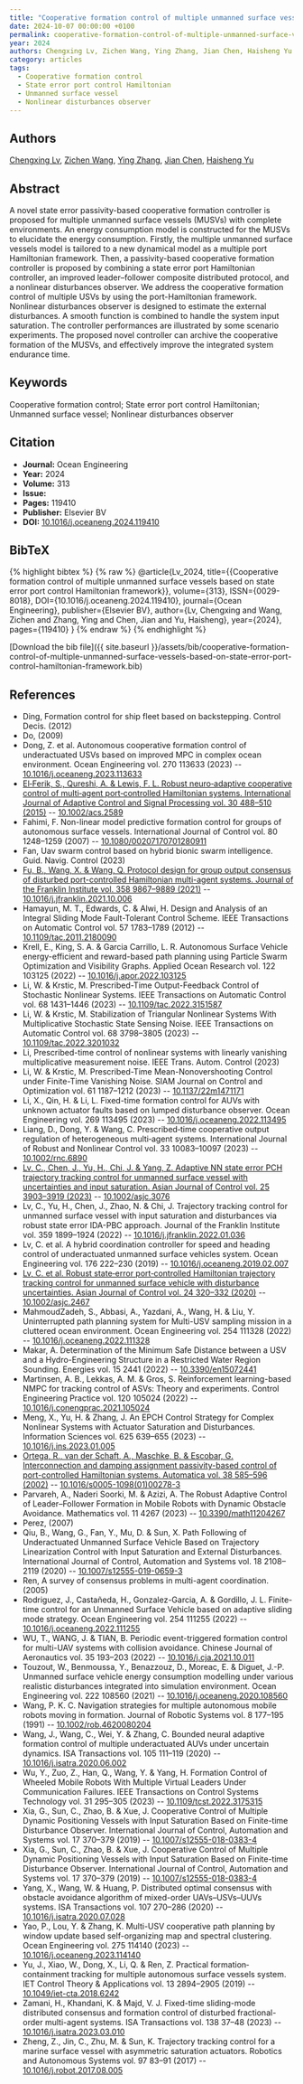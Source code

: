 ```yaml
---
title: "Cooperative formation control of multiple unmanned surface vessels based on state error port control Hamiltonian framework"
date: 2024-10-07 00:00:00 +0100
permalink: cooperative-formation-control-of-multiple-unmanned-surface-vessels-based-on-state-error-port-control-hamiltonian-framework
year: 2024
authors: Chengxing Lv, Zichen Wang, Ying Zhang, Jian Chen, Haisheng Yu
category: articles
tags:
  - Cooperative formation control
  - State error port control Hamiltonian
  - Unmanned surface vessel
  - Nonlinear disturbances observer
---
```

 
## Authors
[Chengxing Lv](authors/chengxing-lv), [Zichen Wang](authors/zichen-wang), [Ying Zhang](authors/ying-zhang), [Jian Chen](authors/jian-chen), [Haisheng Yu](authors/haisheng-yu)
 
## Abstract
A novel state error passivity-based cooperative formation controller is proposed for multiple unmanned surface vessels (MUSVs) with complete environments. An energy consumption model is constructed for the MUSVs to elucidate the energy consumption. Firstly, the multiple unmanned surface vessels model is tailored to a new dynamical model as a multiple port Hamiltonian framework. Then, a passivity-based cooperative formation controller is proposed by combining a state error port Hamiltonian controller, an improved leader–follower composite distributed protocol, and a nonlinear disturbances observer. We address the cooperative formation control of multiple USVs by using the port-Hamiltonian framework. Nonlinear disturbances observer is designed to estimate the external disturbances. A smooth function is combined to handle the system input saturation. The controller performances are illustrated by some scenario experiments. The proposed novel controller can archive the cooperative formation of the MUSVs, and effectively improve the integrated system endurance time.
 
## Keywords
Cooperative formation control; State error port control Hamiltonian; Unmanned surface vessel; Nonlinear disturbances observer
 
## Citation
- **Journal:** Ocean Engineering
- **Year:** 2024
- **Volume:** 313
- **Issue:** 
- **Pages:** 119410
- **Publisher:** Elsevier BV
- **DOI:** [10.1016/j.oceaneng.2024.119410](https://doi.org/10.1016/j.oceaneng.2024.119410)
 
## BibTeX
{% highlight bibtex %}
{% raw %}
@article{Lv_2024,
  title={{Cooperative formation control of multiple unmanned surface vessels based on state error port control Hamiltonian framework}},
  volume={313},
  ISSN={0029-8018},
  DOI={10.1016/j.oceaneng.2024.119410},
  journal={Ocean Engineering},
  publisher={Elsevier BV},
  author={Lv, Chengxing and Wang, Zichen and Zhang, Ying and Chen, Jian and Yu, Haisheng},
  year={2024},
  pages={119410}
}
{% endraw %}
{% endhighlight %}
 
[Download the bib file]({{ site.baseurl }}/assets/bib/cooperative-formation-control-of-multiple-unmanned-surface-vessels-based-on-state-error-port-control-hamiltonian-framework.bib)
 
## References
- Ding, Formation control for ship fleet based on backstepping. Control Decis. (2012)
- Do, (2009)
- Dong, Z. et al. Autonomous cooperative formation control of underactuated USVs based on improved MPC in complex ocean environment. Ocean Engineering vol. 270 113633 (2023) -- [10.1016/j.oceaneng.2023.113633](https://doi.org/10.1016/j.oceaneng.2023.113633)
- [El‐Ferik, S., Qureshi, A. & Lewis, F. L. Robust neuro‐adaptive cooperative control of multi‐agent port‐controlled Hamiltonian systems. International Journal of Adaptive Control and Signal Processing vol. 30 488–510 (2015)](robust-neuro-adaptive-cooperative-control-of-multi-agent-port-controlled-hamiltonian-systems) -- [10.1002/acs.2589](https://doi.org/10.1002/acs.2589)
- Fahimi, F. Non-linear model predictive formation control for groups of autonomous surface vessels. International Journal of Control vol. 80 1248–1259 (2007) -- [10.1080/00207170701280911](https://doi.org/10.1080/00207170701280911)
- Fan, Uav swarm control based on hybrid bionic swarm intelligence. Guid. Navig. Control (2023)
- [Fu, B., Wang, X. & Wang, Q. Protocol design for group output consensus of disturbed port-controlled Hamiltonian multi-agent systems. Journal of the Franklin Institute vol. 358 9867–9889 (2021)](protocol-design-for-group-output-consensus-of-disturbed-port-controlled-hamiltonian-multi-agent-systems) -- [10.1016/j.jfranklin.2021.10.006](https://doi.org/10.1016/j.jfranklin.2021.10.006)
- Hamayun, M. T., Edwards, C. & Alwi, H. Design and Analysis of an Integral Sliding Mode Fault-Tolerant Control Scheme. IEEE Transactions on Automatic Control vol. 57 1783–1789 (2012) -- [10.1109/tac.2011.2180090](https://doi.org/10.1109/tac.2011.2180090)
- Krell, E., King, S. A. & Garcia Carrillo, L. R. Autonomous Surface Vehicle energy-efficient and reward-based path planning using Particle Swarm Optimization and Visibility Graphs. Applied Ocean Research vol. 122 103125 (2022) -- [10.1016/j.apor.2022.103125](https://doi.org/10.1016/j.apor.2022.103125)
- Li, W. & Krstic, M. Prescribed-Time Output-Feedback Control of Stochastic Nonlinear Systems. IEEE Transactions on Automatic Control vol. 68 1431–1446 (2023) -- [10.1109/tac.2022.3151587](https://doi.org/10.1109/tac.2022.3151587)
- Li, W. & Krstic, M. Stabilization of Triangular Nonlinear Systems With Multiplicative Stochastic State Sensing Noise. IEEE Transactions on Automatic Control vol. 68 3798–3805 (2023) -- [10.1109/tac.2022.3201032](https://doi.org/10.1109/tac.2022.3201032)
- Li, Prescribed-time control of nonlinear systems with linearly vanishing multiplicative measurement noise. IEEE Trans. Autom. Control (2023)
- Li, W. & Krstic, M. Prescribed-Time Mean-Nonovershooting Control under Finite-Time Vanishing Noise. SIAM Journal on Control and Optimization vol. 61 1187–1212 (2023) -- [10.1137/22m1471171](https://doi.org/10.1137/22m1471171)
- Li, X., Qin, H. & Li, L. Fixed-time formation control for AUVs with unknown actuator faults based on lumped disturbance observer. Ocean Engineering vol. 269 113495 (2023) -- [10.1016/j.oceaneng.2022.113495](https://doi.org/10.1016/j.oceaneng.2022.113495)
- Liang, D., Dong, Y. & Wang, C. Prescribed‐time cooperative output regulation of heterogeneous multi‐agent systems. International Journal of Robust and Nonlinear Control vol. 33 10083–10097 (2023) -- [10.1002/rnc.6890](https://doi.org/10.1002/rnc.6890)
- [Lv, C., Chen, J., Yu, H., Chi, J. & Yang, Z. Adaptive NN state error PCH trajectory tracking control for unmanned surface vessel with uncertainties and input saturation. Asian Journal of Control vol. 25 3903–3919 (2023)](adaptive-nn-state-error-pch-trajectory-tracking-control-for-unmanned-surface-vessel-with-uncertainties-and-input-saturation) -- [10.1002/asjc.3076](https://doi.org/10.1002/asjc.3076)
- Lv, C., Yu, H., Chen, J., Zhao, N. & Chi, J. Trajectory tracking control for unmanned surface vessel with input saturation and disturbances via robust state error IDA-PBC approach. Journal of the Franklin Institute vol. 359 1899–1924 (2022) -- [10.1016/j.jfranklin.2022.01.036](https://doi.org/10.1016/j.jfranklin.2022.01.036)
- Lv, C. et al. A hybrid coordination controller for speed and heading control of underactuated unmanned surface vehicles system. Ocean Engineering vol. 176 222–230 (2019) -- [10.1016/j.oceaneng.2019.02.007](https://doi.org/10.1016/j.oceaneng.2019.02.007)
- [Lv, C. et al. Robust state‐error port‐controlled Hamiltonian trajectory tracking control for unmanned surface vehicle with disturbance uncertainties. Asian Journal of Control vol. 24 320–332 (2020)](robust-state-error-port-controlled-hamiltonian-trajectory-tracking-control-for-unmanned-surface-vehicle-with-disturbance-uncertainties) -- [10.1002/asjc.2467](https://doi.org/10.1002/asjc.2467)
- MahmoudZadeh, S., Abbasi, A., Yazdani, A., Wang, H. & Liu, Y. Uninterrupted path planning system for Multi-USV sampling mission in a cluttered ocean environment. Ocean Engineering vol. 254 111328 (2022) -- [10.1016/j.oceaneng.2022.111328](https://doi.org/10.1016/j.oceaneng.2022.111328)
- Makar, A. Determination of the Minimum Safe Distance between a USV and a Hydro-Engineering Structure in a Restricted Water Region Sounding. Energies vol. 15 2441 (2022) -- [10.3390/en15072441](https://doi.org/10.3390/en15072441)
- Martinsen, A. B., Lekkas, A. M. & Gros, S. Reinforcement learning-based NMPC for tracking control of ASVs: Theory and experiments. Control Engineering Practice vol. 120 105024 (2022) -- [10.1016/j.conengprac.2021.105024](https://doi.org/10.1016/j.conengprac.2021.105024)
- Meng, X., Yu, H. & Zhang, J. An EPCH Control Strategy for Complex Nonlinear Systems with Actuator Saturation and Disturbances. Information Sciences vol. 625 639–655 (2023) -- [10.1016/j.ins.2023.01.005](https://doi.org/10.1016/j.ins.2023.01.005)
- [Ortega, R., van der Schaft, A., Maschke, B. & Escobar, G. Interconnection and damping assignment passivity-based control of port-controlled Hamiltonian systems. Automatica vol. 38 585–596 (2002)](interconnection-and-damping-assignment-passivity-based-control-of-port-controlled-hamiltonian-systems) -- [10.1016/s0005-1098(01)00278-3](https://doi.org/10.1016/s0005-1098(01)00278-3)
- Parvareh, A., Naderi Soorki, M. & Azizi, A. The Robust Adaptive Control of Leader–Follower Formation in Mobile Robots with Dynamic Obstacle Avoidance. Mathematics vol. 11 4267 (2023) -- [10.3390/math11204267](https://doi.org/10.3390/math11204267)
- Perez, (2007)
- Qiu, B., Wang, G., Fan, Y., Mu, D. & Sun, X. Path Following of Underactuated Unmanned Surface Vehicle Based on Trajectory Linearization Control with Input Saturation and External Disturbances. International Journal of Control, Automation and Systems vol. 18 2108–2119 (2020) -- [10.1007/s12555-019-0659-3](https://doi.org/10.1007/s12555-019-0659-3)
- Ren, A survey of consensus problems in multi-agent coordination. (2005)
- Rodriguez, J., Castañeda, H., Gonzalez-Garcia, A. & Gordillo, J. L. Finite-time control for an Unmanned Surface Vehicle based on adaptive sliding mode strategy. Ocean Engineering vol. 254 111255 (2022) -- [10.1016/j.oceaneng.2022.111255](https://doi.org/10.1016/j.oceaneng.2022.111255)
- WU, T., WANG, J. & TIAN, B. Periodic event-triggered formation control for multi-UAV systems with collision avoidance. Chinese Journal of Aeronautics vol. 35 193–203 (2022) -- [10.1016/j.cja.2021.10.011](https://doi.org/10.1016/j.cja.2021.10.011)
- Touzout, W., Benmoussa, Y., Benazzouz, D., Moreac, E. & Diguet, J.-P. Unmanned surface vehicle energy consumption modelling under various realistic disturbances integrated into simulation environment. Ocean Engineering vol. 222 108560 (2021) -- [10.1016/j.oceaneng.2020.108560](https://doi.org/10.1016/j.oceaneng.2020.108560)
- Wang, P. K. C. Navigation strategies for multiple autonomous mobile robots moving in formation. Journal of Robotic Systems vol. 8 177–195 (1991) -- [10.1002/rob.4620080204](https://doi.org/10.1002/rob.4620080204)
- Wang, J., Wang, C., Wei, Y. & Zhang, C. Bounded neural adaptive formation control of multiple underactuated AUVs under uncertain dynamics. ISA Transactions vol. 105 111–119 (2020) -- [10.1016/j.isatra.2020.06.002](https://doi.org/10.1016/j.isatra.2020.06.002)
- Wu, Y., Zuo, Z., Han, Q., Wang, Y. & Yang, H. Formation Control of Wheeled Mobile Robots With Multiple Virtual Leaders Under Communication Failures. IEEE Transactions on Control Systems Technology vol. 31 295–305 (2023) -- [10.1109/tcst.2022.3175315](https://doi.org/10.1109/tcst.2022.3175315)
- Xia, G., Sun, C., Zhao, B. & Xue, J. Cooperative Control of Multiple Dynamic Positioning Vessels with Input Saturation Based on Finite-time Disturbance Observer. International Journal of Control, Automation and Systems vol. 17 370–379 (2019) -- [10.1007/s12555-018-0383-4](https://doi.org/10.1007/s12555-018-0383-4)
- Xia, G., Sun, C., Zhao, B. & Xue, J. Cooperative Control of Multiple Dynamic Positioning Vessels with Input Saturation Based on Finite-time Disturbance Observer. International Journal of Control, Automation and Systems vol. 17 370–379 (2019) -- [10.1007/s12555-018-0383-4](https://doi.org/10.1007/s12555-018-0383-4)
- Yang, X., Wang, W. & Huang, P. Distributed optimal consensus with obstacle avoidance algorithm of mixed-order UAVs–USVs–UUVs systems. ISA Transactions vol. 107 270–286 (2020) -- [10.1016/j.isatra.2020.07.028](https://doi.org/10.1016/j.isatra.2020.07.028)
- Yao, P., Lou, Y. & Zhang, K. Multi-USV cooperative path planning by window update based self-organizing map and spectral clustering. Ocean Engineering vol. 275 114140 (2023) -- [10.1016/j.oceaneng.2023.114140](https://doi.org/10.1016/j.oceaneng.2023.114140)
- Yu, J., Xiao, W., Dong, X., Li, Q. & Ren, Z. Practical formation‐containment tracking for multiple autonomous surface vessels system. IET Control Theory &amp; Applications vol. 13 2894–2905 (2019) -- [10.1049/iet-cta.2018.6242](https://doi.org/10.1049/iet-cta.2018.6242)
- Zamani, H., Khandani, K. & Majd, V. J. Fixed-time sliding-mode distributed consensus and formation control of disturbed fractional-order multi-agent systems. ISA Transactions vol. 138 37–48 (2023) -- [10.1016/j.isatra.2023.03.010](https://doi.org/10.1016/j.isatra.2023.03.010)
- Zheng, Z., Jin, C., Zhu, M. & Sun, K. Trajectory tracking control for a marine surface vessel with asymmetric saturation actuators. Robotics and Autonomous Systems vol. 97 83–91 (2017) -- [10.1016/j.robot.2017.08.005](https://doi.org/10.1016/j.robot.2017.08.005)

